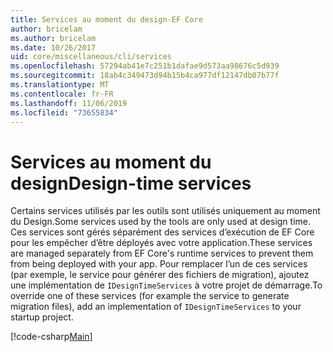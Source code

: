 ```yaml
---
title: Services au moment du design-EF Core
author: bricelam
ms.author: bricelam
ms.date: 10/26/2017
uid: core/miscellaneous/cli/services
ms.openlocfilehash: 57294ab41e7c251b1dafae9d573aa98676c5d939
ms.sourcegitcommit: 18ab4c349473d94b15b4ca977df12147db07b77f
ms.translationtype: MT
ms.contentlocale: fr-FR
ms.lasthandoff: 11/06/2019
ms.locfileid: "73655834"
---
```

# <a name="design-time-services"></a><span data-ttu-id="485f8-102">Services au moment du design</span><span class="sxs-lookup"><span data-stu-id="485f8-102">Design-time services</span></span>

<span data-ttu-id="485f8-103">Certains services utilisés par les outils sont utilisés uniquement au moment du Design.</span><span class="sxs-lookup"><span data-stu-id="485f8-103">Some services used by the tools are only used at design time.</span></span> <span data-ttu-id="485f8-104">Ces services sont gérés séparément des services d’exécution de EF Core pour les empêcher d’être déployés avec votre application.</span><span class="sxs-lookup"><span data-stu-id="485f8-104">These services are managed separately from EF Core's runtime services to prevent them from being deployed with your app.</span></span> <span data-ttu-id="485f8-105">Pour remplacer l’un de ces services (par exemple, le service pour générer des fichiers de migration), ajoutez une implémentation de `IDesignTimeServices` à votre projet de démarrage.</span><span class="sxs-lookup"><span data-stu-id="485f8-105">To override one of these services (for example the service to generate migration files), add an implementation of `IDesignTimeServices` to your startup project.</span></span>

[!code-csharp[Main](../../../../samples/core/Miscellaneous/CommandLine/DesignTimeServices.cs)]
